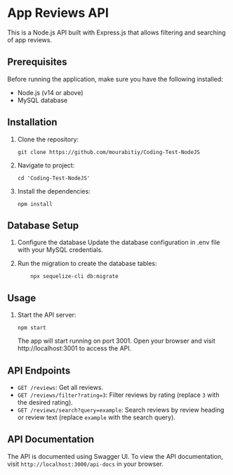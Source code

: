 # App Reviews API

This is a Node.js API built with Express.js that allows filtering and searching of app reviews.

## Prerequisites

Before running the application, make sure you have the following installed:

- Node.js (v14 or above)
- MySQL database

## Installation

1. Clone the repository:

   ```
   git clone https://github.com/mourabitiy/Coding-Test-NodeJS
   ```
2. Navigate to project:
    ```  
    cd 'Coding-Test-NodeJS'
    ```
3. Install the dependencies:
    ```
    npm install
    ```
    
## Database Setup
1. Configure the database 
    Update the database configuration in .env file with your MySQL credentials.

3. Run the migration to create the database tables:

    ```
        npx sequelize-cli db:migrate
    ```
## Usage

1. Start the API server:
    ```
    npm start
    ```

    The app will start running on port 3001. 
    Open your browser and visit http://localhost:3001 to access the API.


## API Endpoints

- `GET /reviews`: Get all reviews.
- `GET /reviews/filter?rating=3`: Filter reviews by rating (replace `3` with the desired rating).
- `GET /reviews/search?query=example`: Search reviews by review heading or review text (replace `example` with the search query).
    
## API Documentation

The API is documented using Swagger UI. To view the API documentation, visit `http://localhost:3000/api-docs` in your browser.